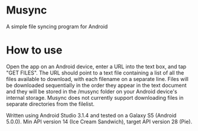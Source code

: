 # Musync
A simple file syncing program for Android

# How to use

Open the app on an Android device, enter a URL into the text box, and tap "GET FILES". The URL should point to a text file containing a list of all the files available to download, with each filename on a separate line. Files will be downloaded sequentially in the order they appear in the text document and they will be stored in the /musync folder on your Android device's internal storage. Musync does not currently support downloading files in separate directories from the filelist.

Written using Android Studio 3.1.4 and tested on a Galaxy S5 (Android 5.0.0). Min API version 14 (Ice Cream Sandwich), target API version 28 (Pie).
